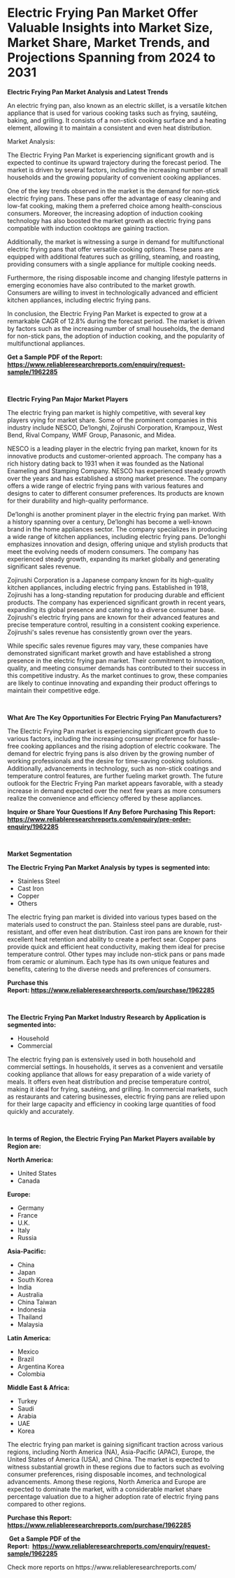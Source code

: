 <p><h1>Electric Frying Pan Market Offer Valuable Insights into Market Size, Market Share, Market Trends, and Projections Spanning from 2024 to 2031</h1></p><p><strong>Electric Frying Pan Market Analysis and Latest Trends</strong></p>
<p><p>An electric frying pan, also known as an electric skillet, is a versatile kitchen appliance that is used for various cooking tasks such as frying, sautéing, baking, and grilling. It consists of a non-stick cooking surface and a heating element, allowing it to maintain a consistent and even heat distribution.</p><p>Market Analysis:</p><p>The Electric Frying Pan Market is experiencing significant growth and is expected to continue its upward trajectory during the forecast period. The market is driven by several factors, including the increasing number of small households and the growing popularity of convenient cooking appliances.</p><p>One of the key trends observed in the market is the demand for non-stick electric frying pans. These pans offer the advantage of easy cleaning and low-fat cooking, making them a preferred choice among health-conscious consumers. Moreover, the increasing adoption of induction cooking technology has also boosted the market growth as electric frying pans compatible with induction cooktops are gaining traction.</p><p>Additionally, the market is witnessing a surge in demand for multifunctional electric frying pans that offer versatile cooking options. These pans are equipped with additional features such as grilling, steaming, and roasting, providing consumers with a single appliance for multiple cooking needs.</p><p>Furthermore, the rising disposable income and changing lifestyle patterns in emerging economies have also contributed to the market growth. Consumers are willing to invest in technologically advanced and efficient kitchen appliances, including electric frying pans.</p><p>In conclusion, the Electric Frying Pan Market is expected to grow at a remarkable CAGR of 12.8% during the forecast period. The market is driven by factors such as the increasing number of small households, the demand for non-stick pans, the adoption of induction cooking, and the popularity of multifunctional appliances.</p></p>
<p><strong>Get a Sample PDF of the Report:&nbsp; <a href="https://www.reliableresearchreports.com/enquiry/request-sample/1962285">https://www.reliableresearchreports.com/enquiry/request-sample/1962285</a></strong></p>
<p>&nbsp;</p>
<p><strong>Electric Frying Pan Major Market Players</strong></p>
<p><p>The electric frying pan market is highly competitive, with several key players vying for market share. Some of the prominent companies in this industry include NESCO, De’longhi, Zojirushi Corporation, Krampouz, West Bend, Rival Company, WMF Group, Panasonic, and Midea.</p><p>NESCO is a leading player in the electric frying pan market, known for its innovative products and customer-oriented approach. The company has a rich history dating back to 1931 when it was founded as the National Enameling and Stamping Company. NESCO has experienced steady growth over the years and has established a strong market presence. The company offers a wide range of electric frying pans with various features and designs to cater to different consumer preferences. Its products are known for their durability and high-quality performance.</p><p>De’longhi is another prominent player in the electric frying pan market. With a history spanning over a century, De’longhi has become a well-known brand in the home appliances sector. The company specializes in producing a wide range of kitchen appliances, including electric frying pans. De’longhi emphasizes innovation and design, offering unique and stylish products that meet the evolving needs of modern consumers. The company has experienced steady growth, expanding its market globally and generating significant sales revenue.</p><p>Zojirushi Corporation is a Japanese company known for its high-quality kitchen appliances, including electric frying pans. Established in 1918, Zojirushi has a long-standing reputation for producing durable and efficient products. The company has experienced significant growth in recent years, expanding its global presence and catering to a diverse consumer base. Zojirushi's electric frying pans are known for their advanced features and precise temperature control, resulting in a consistent cooking experience. Zojirushi's sales revenue has consistently grown over the years.</p><p>While specific sales revenue figures may vary, these companies have demonstrated significant market growth and have established a strong presence in the electric frying pan market. Their commitment to innovation, quality, and meeting consumer demands has contributed to their success in this competitive industry. As the market continues to grow, these companies are likely to continue innovating and expanding their product offerings to maintain their competitive edge.</p></p>
<p>&nbsp;</p>
<p><strong>What Are The Key Opportunities For Electric Frying Pan Manufacturers?</strong></p>
<p><p>The Electric Frying Pan market is experiencing significant growth due to various factors, including the increasing consumer preference for hassle-free cooking appliances and the rising adoption of electric cookware. The demand for electric frying pans is also driven by the growing number of working professionals and the desire for time-saving cooking solutions. Additionally, advancements in technology, such as non-stick coatings and temperature control features, are further fueling market growth. The future outlook for the Electric Frying Pan market appears favorable, with a steady increase in demand expected over the next few years as more consumers realize the convenience and efficiency offered by these appliances.</p></p>
<p><strong>Inquire or Share Your Questions If Any Before Purchasing This Report: <a href="https://www.reliableresearchreports.com/enquiry/pre-order-enquiry/1962285">https://www.reliableresearchreports.com/enquiry/pre-order-enquiry/1962285</a></strong></p>
<p>&nbsp;</p>
<p><strong>Market Segmentation</strong></p>
<p><strong>The Electric Frying Pan Market Analysis by types is segmented into:</strong></p>
<p><ul><li>Stainless Steel</li><li>Cast Iron</li><li>Copper</li><li>Others</li></ul></p>
<p><p>The electric frying pan market is divided into various types based on the materials used to construct the pan. Stainless steel pans are durable, rust-resistant, and offer even heat distribution. Cast iron pans are known for their excellent heat retention and ability to create a perfect sear. Copper pans provide quick and efficient heat conductivity, making them ideal for precise temperature control. Other types may include non-stick pans or pans made from ceramic or aluminum. Each type has its own unique features and benefits, catering to the diverse needs and preferences of consumers.</p></p>
<p><strong>Purchase this Report:&nbsp;<a href="https://www.reliableresearchreports.com/purchase/1962285">https://www.reliableresearchreports.com/purchase/1962285</a></strong></p>
<p>&nbsp;</p>
<p><strong>The Electric Frying Pan Market Industry Research by Application is segmented into:</strong></p>
<p><ul><li>Household</li><li>Commercial</li></ul></p>
<p><p>The electric frying pan is extensively used in both household and commercial settings. In households, it serves as a convenient and versatile cooking appliance that allows for easy preparation of a wide variety of meals. It offers even heat distribution and precise temperature control, making it ideal for frying, sautéing, and grilling. In commercial markets, such as restaurants and catering businesses, electric frying pans are relied upon for their large capacity and efficiency in cooking large quantities of food quickly and accurately.</p></p>
<p>&nbsp;</p>
<p><strong>In terms of Region, the Electric Frying Pan Market Players available by Region are:</strong></p>
<p>
    <p> <strong> North America: </strong>
        <ul>
            <li>United States</li>
            <li>Canada</li>
        </ul>
        </p> 
    <p> <strong> Europe: </strong>
        <ul>
            <li>Germany</li>
            <li>France</li>
            <li>U.K.</li>
            <li>Italy</li>
            <li>Russia</li>
        </ul>
        </p> 
    <p> <strong> Asia-Pacific: </strong>
        <ul>
            <li>China</li>
            <li>Japan</li>
            <li>South Korea</li>
            <li>India</li>
            <li>Australia</li>
            <li>China Taiwan</li>
            <li>Indonesia</li>
            <li>Thailand</li>
            <li>Malaysia</li>
        </ul>
        </p> 
    <p> <strong> Latin America: </strong>
        <ul>
            <li>Mexico</li>
            <li>Brazil</li>
            <li>Argentina Korea</li>
            <li>Colombia</li>
        </ul>
        </p> 
    <p> <strong> Middle East & Africa: </strong>
        <ul>
            <li>Turkey</li>
            <li>Saudi</li>
            <li>Arabia</li>
            <li>UAE</li>
            <li>Korea</li>
        </ul>
    </p>
    </p>
<p><p>The electric frying pan market is gaining significant traction across various regions, including North America (NA), Asia-Pacific (APAC), Europe, the United States of America (USA), and China. The market is expected to witness substantial growth in these regions due to factors such as evolving consumer preferences, rising disposable incomes, and technological advancements. Among these regions, North America and Europe are expected to dominate the market, with a considerable market share percentage valuation due to a higher adoption rate of electric frying pans compared to other regions.</p></p>
<p><strong>Purchase this Report: <a href="https://www.reliableresearchreports.com/purchase/1962285">https://www.reliableresearchreports.com/purchase/1962285</a></strong></p>
<p>&nbsp;<strong>Get a Sample PDF of the Report:&nbsp;&nbsp;<a href="https://www.reliableresearchreports.com/enquiry/request-sample/1962285">https://www.reliableresearchreports.com/enquiry/request-sample/1962285</a></strong></p>
<p><strong></strong></p>
<p>Check more reports on https://www.reliableresearchreports.com/</p>